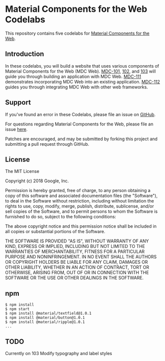 # Material Components for the Web Codelabs

This repository contains five codelabs for [Material Components for the Web](https://github.com/material-components/material-components-web).

## Introduction

In these codelabs, you will build a website that uses various components of Material
Components for the Web (MDC Web). [MDC-101](https://codelabs.developers.google.com/codelabs/mdc-101-web/),
[102](https://codelabs.developers.google.com/codelabs/mdc-102-web/), and
[103](https://codelabs.developers.google.com/codelabs/mdc-103-web/) will guide you through building an application with MDC Web.
[MDC-111](https://codelabs.developers.google.com/codelabs/mdc-111-web/) demonstrates incorporating MDC Web into an existing application.
[MDC-112](https://codelabs.developers.google.com/codelabs/mdc-112-web/) guides you through integrating MDC Web with other web frameworks.

## Support

If you've found an error in these Codelabs, please file an issue on [GitHub](https://github.com/material-components/material-components-web-codelabs/issues).

For questions regarding Material Components for the Web, please file an issue [here](https://github.com/material-components/material-components-web/issues).

Patches are encouraged, and may be submitted by forking this project and
submitting a pull request through GitHub.

## License

The MIT License

Copyright (c) 2018 Google, Inc.

Permission is hereby granted, free of charge, to any person obtaining a copy
of this software and associated documentation files (the "Software"), to deal
in the Software without restriction, including without limitation the rights
to use, copy, modify, merge, publish, distribute, sublicense, and/or sell
copies of the Software, and to permit persons to whom the Software is
furnished to do so, subject to the following conditions:

The above copyright notice and this permission notice shall be included in
all copies or substantial portions of the Software.

THE SOFTWARE IS PROVIDED "AS IS", WITHOUT WARRANTY OF ANY KIND, EXPRESS OR
IMPLIED, INCLUDING BUT NOT LIMITED TO THE WARRANTIES OF MERCHANTABILITY,
FITNESS FOR A PARTICULAR PURPOSE AND NONINFRINGEMENT. IN NO EVENT SHALL THE
AUTHORS OR COPYRIGHT HOLDERS BE LIABLE FOR ANY CLAIM, DAMAGES OR OTHER
LIABILITY, WHETHER IN AN ACTION OF CONTRACT, TORT OR OTHERWISE, ARISING FROM,
OUT OF OR IN CONNECTION WITH THE SOFTWARE OR THE USE OR OTHER DEALINGS IN
THE SOFTWARE.

## npm

```
$ npm install
$ npm start
$ npm install @material/textfield@1.0.1
$ npm install @material/button@1.0.1
$ npm install @material/ripple@1.0.1
...
```

## TODO

Currently on 103 Modify typography and label styles
